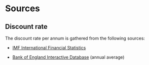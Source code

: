 # Sources

## Discount rate

The discount rate per annum is gathered from the following sources:

- [IMF International Financial Statistics](http://data.imf.org/)

- [Bank of England Interactive Database](http://www.bankofengland.co.uk/boeapps/iadb/NewInterMed.asp) (annual average)

